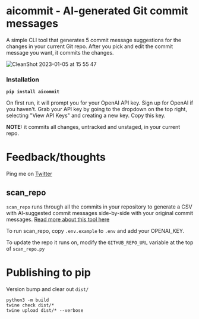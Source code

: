 # aicommit - AI-generated Git commit messages

A simple CLI tool that generates 5 commit message suggestions for the changes in your current Git repo. After you pick and edit the commit message you want, it commits the changes.

![CleanShot 2023-01-05 at 15 55 47](https://user-images.githubusercontent.com/23818/211055859-7fa8b320-e2d6-41c4-ac29-7f441364666d.gif)

### Installation

**`pip install aicommit`**

On first run, it will prompt you for your OpenAI API key. Sign up for OpenAI if you haven't. Grab your API key by going to the dropdown on the top right, selecting "View API Keys" and creating a new key. Copy this key.

**NOTE:** it commits all changes, untracked and unstaged, in your current repo.

# Feedback/thoughts

Ping me on [Twitter](https://twitter.com/_abi_)

## scan_repo

`scan_repo` runs through all the commits in your repository to generate a CSV with AI-suggested commit messages side-by-side with your original commit messages. [Read more about this tool here](https://abiraja.substack.com/p/ai-generated-git-commit-messages)

To run scan_repo, copy `.env.example` to `.env` and add your OPENAI_KEY.

To update the repo it runs on, modify the `GITHUB_REPO_URL` variable at the top of `scan_repo.py`


# Publishing to pip

Version bump and clear out `dist/`

```
python3 -m build
twine check dist/*
twine upload dist/* --verbose
```
